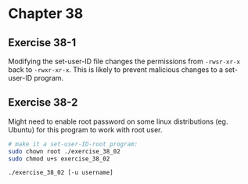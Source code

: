 # Chapter 38

## Exercise 38-1

Modifying the set-user-ID file changes the permissions from `-rwsr-xr-x` back to `-rwxr-xr-x`. This is likely to prevent malicious changes to a set-user-ID program.

## Exercise 38-2

Might need to enable root password on some linux distributions (eg. Ubuntu) for this program to work with root user.

```sh
# make it a set-user-ID-root program:
sudo chown root ./exercise_38_02
sudo chmod u+s exercise_38_02

./exercise_38_02 [-u username]
```
